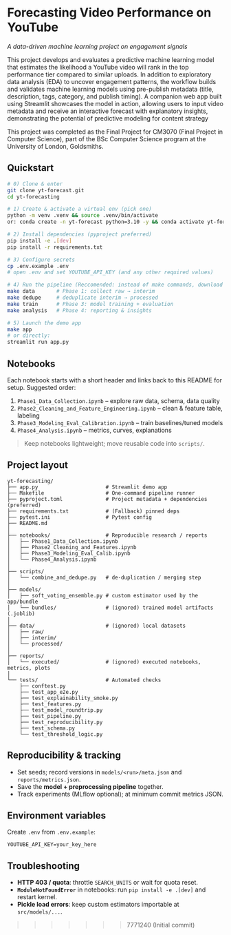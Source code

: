 # Forecasting Video Performance on YouTube
*A data-driven machine learning project on engagement signals*

This project develops and evaluates a predictive machine learning model that estimates the likelihood a YouTube video will rank in the top performance tier compared to similar uploads. In addition to exploratory data analysis (EDA) to uncover engagement patterns, the workflow builds and validates machine learning models using pre-publish metadata (title, description, tags, category, and publish timing). A companion web app built using Streamlit showcases the model in action, allowing users to input video metadata and receive an interactive forecast with explanatory insights, demonstrating the potential of predictive modeling for content strategy

This project was completed as the Final Project for CM3070 (Final Project in Computer Science), part of the BSc Computer Science program at the University of London, Goldsmiths.

## Quickstart

```bash
# 0) Clone & enter
git clone yt-forecast.git
cd yt-forecasting

# 1) Create & activate a virtual env (pick one)
python -m venv .venv && source .venv/bin/activate
or: conda create -n yt-forecast python=3.10 -y && conda activate yt-forecast

# 2) Install dependencies (pyproject preferred)
pip install -e .[dev]
pip install -r requirements.txt

# 3) Configure secrets
cp .env.example .env
# open .env and set YOUTUBE_API_KEY (and any other required values)

# 4) Run the pipeline (Reccomended: instead of make commands, download repo and run the notebooks interactively for yourself to see how it works!)
make data       # Phase 1: collect raw → interim
make dedupe     # deduplicate interim → processed
make train      # Phase 3: model training + evaluation
make analysis   # Phase 4: reporting & insights

# 5) Launch the demo app
make app
# or directly:
streamlit run app.py

```

## Notebooks

Each notebook starts with a short header and links back to this README for setup. Suggested order:

1. `Phase1_Data_Collection.ipynb` – explore raw data, schema, data quality
2. `Phase2_Cleaning_and_Feature_Engineering.ipynb` – clean & feature table, labeling
3. `Phase3_Modeling_Eval_Calibration.ipynb` – train baselines/tuned models
4. `Phase4_Analysis.ipynb` – metrics, curves, explanations

> Keep notebooks lightweight; move reusable code into `scripts/`.

## Project layout

```
yt-forecasting/
├── app.py                      # Streamlit demo app
├── Makefile                    # One-command pipeline runner
├── pyproject.toml              # Project metadata + dependencies (preferred)
├── requirements.txt            # (Fallback) pinned deps
├── pytest.ini                  # Pytest config
├── README.md
│
├── notebooks/                  # Reproducible research / reports
│   ├── Phase1_Data_Collection.ipynb
│   ├── Phase2_Cleaning_and_Features.ipynb
│   ├── Phase3_Modeling_Eval_Calib.ipynb
│   └── Phase4_Analysis.ipynb
│
├── scripts/                    
│   └── combine_and_dedupe.py   # de-duplication / merging step
│
├── models/
│   ├── soft_voting_ensemble.py # custom estimator used by the app/bundle
│   └── bundles/                # (ignored) trained model artifacts (.joblib)
│
├── data/                       # (ignored) local datasets
│   ├── raw/
│   ├── interim/
│   └── processed/
│
├── reports/
│   └── executed/               # (ignored) executed notebooks, metrics, plots
│
└── tests/                      # Automated checks
    ├── conftest.py
    ├── test_app_e2e.py
    ├── test_explainability_smoke.py
    ├── test_features.py
    ├── test_model_roundtrip.py
    ├── test_pipeline.py
    ├── test_reproducibility.py
    ├── test_schema.py
    └── test_threshold_logic.py

```
## Reproducibility & tracking
- Set seeds; record versions in `models/<run>/meta.json` and `reports/metrics.json`.
- Save the **model + preprocessing pipeline** together.
- Track experiments (MLflow optional); at minimum commit metrics JSON.

## Environment variables

Create `.env` from `.env.example`:

```env
YOUTUBE_API_KEY=your_key_here
```

## Troubleshooting

- **HTTP 403 / quota**: throttle `SEARCH_UNITS` or wait for quota reset.
- **`ModuleNotFoundError`** in notebooks: run `pip install -e .[dev]` and restart kernel.
- **Pickle load errors**: keep custom estimators importable at `src/models/...`.
>>>>>>> 7771240 (Initial commit)
